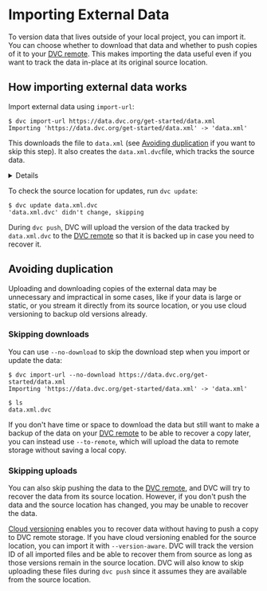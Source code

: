 # Importing External Data

To version data that lives outside of your local <abbr>project</abbr>, you can
import it. You can choose whether to download that data and whether to push
copies of it to your [DVC remote]. This makes importing the data useful even if
you want to track the data in-place at its original source location.

## How importing external data works

Import external data using `import-url`:

```cli
$ dvc import-url https://data.dvc.org/get-started/data.xml
Importing 'https://data.dvc.org/get-started/data.xml' -> 'data.xml'
```

This downloads the file to `data.xml` (see
[Avoiding duplication](#avoiding-duplication) if you want to skip this step). It
also creates the `data.xml.dvc`file, which tracks the source data.

<details id="import-url-expand-to-see-resulting-dvc-file">

### Expand to see resulting `.dvc` file

```yaml
# ...
deps:
  - etag: '"f432e270cd634c51296ecd2bc2f5e752-5"'
    path: https://data.dvc.org/get-started/data.xml
outs:
  - md5: a304afb96060aad90176268345e10355
    path: data.xml
    cache: true
    persist: false
```

DVC checks the headers returned by the server, looking for an
[HTTP ETag](https://en.wikipedia.org/wiki/HTTP_ETag) or a
[Content-MD5](https://tools.ietf.org/html/rfc1864) header, and uses it to
determine whether the source has changed and we need to download the file again.

</details>

To check the source location for updates, run `dvc update`:

```cli
$ dvc update data.xml.dvc
'data.xml.dvc' didn't change, skipping
```

During `dvc push`, DVC will upload the version of the data tracked by
`data.xml.dvc` to the [DVC remote] so that it is backed up in case you need to
recover it.

## Avoiding duplication

Uploading and downloading copies of the external data may be unnecessary and
impractical in some cases, like if your data is large or static, or you stream
it directly from its source location, or you use cloud versioning to backup old
versions already.

### Skipping downloads

You can use `--no-download` to skip the download step when you import or update
the data:

```cli
$ dvc import-url --no-download https://data.dvc.org/get-started/data.xml
Importing 'https://data.dvc.org/get-started/data.xml' -> 'data.xml'

$ ls
data.xml.dvc
```

If you don't have time or space to download the data but still want to make a
backup of the data on your [DVC remote] to be able to recover a copy later, you
can instead use `--to-remote`, which will upload the data to remote storage
without saving a local copy.

### Skipping uploads

You can also skip pushing the data to the [DVC remote], and DVC will try to
recover the data from its source location. However, if you don't push the data
and the source location has changed, you may be unable to recover the data.

[Cloud versioning](/doc/user-guide/data-management/cloud-versioning) enables you
to recover data without having to push a copy to DVC remote storage. If you have
cloud versioning enabled for the source location, you can import it with
`--version-aware`. DVC will track the version ID of all imported files and be
able to recover them from source as long as those versions remain in the source
location. DVC will also know to skip uploading these files during `dvc push`
since it assumes they are available from the source location.

[dvc remote]: /doc/user-guide/data-management/remote-storage
